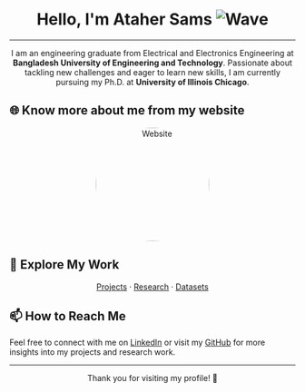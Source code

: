 <head>
  <meta name="google-site-verification" content="f1kc537pLQWwNrtbOFQzxqRoQa5kd11JfufzfnZjf-w" />
</head>

<div align="center">

# Hello, I'm Ataher Sams ![Wave](https://media.giphy.com/media/hvRJCLFzcasrR4ia7z/giphy.gif)

---

I am an engineering graduate from Electrical and Electronics Engineering at **Bangladesh University of Engineering and Technology**. Passionate about tackling new challenges and eager to learn new skills, I am currently pursuing my Ph.D. at **University of Illinois Chicago**.

</div>

## 🌐 Know more about me from my website

<div align="center">
  <a href="https://asnsams.github.io/"><img src="https://asnsams.github.io/images/logo.jpg" alt="Website" width="200" style="border-radius:50%;"/></a>
</div>

## 🚀 Explore My Work

<div align="center">

[Projects](https://asnsams.github.io/Academic-Projects.html) · 
[Research](https://asnsams.github.io/Publications.html) · 
[Datasets](https://asnsams.github.io/Dataset-and-Tools.html)

</div>

## 📫 How to Reach Me

Feel free to connect with me on [LinkedIn](https://www.linkedin.com/in/atahersams) or visit my [GitHub](https://github.com/asnsams) for more insights into my projects and research work.

---

<div align="center">

Thank you for visiting my profile! 🌟

</div>
